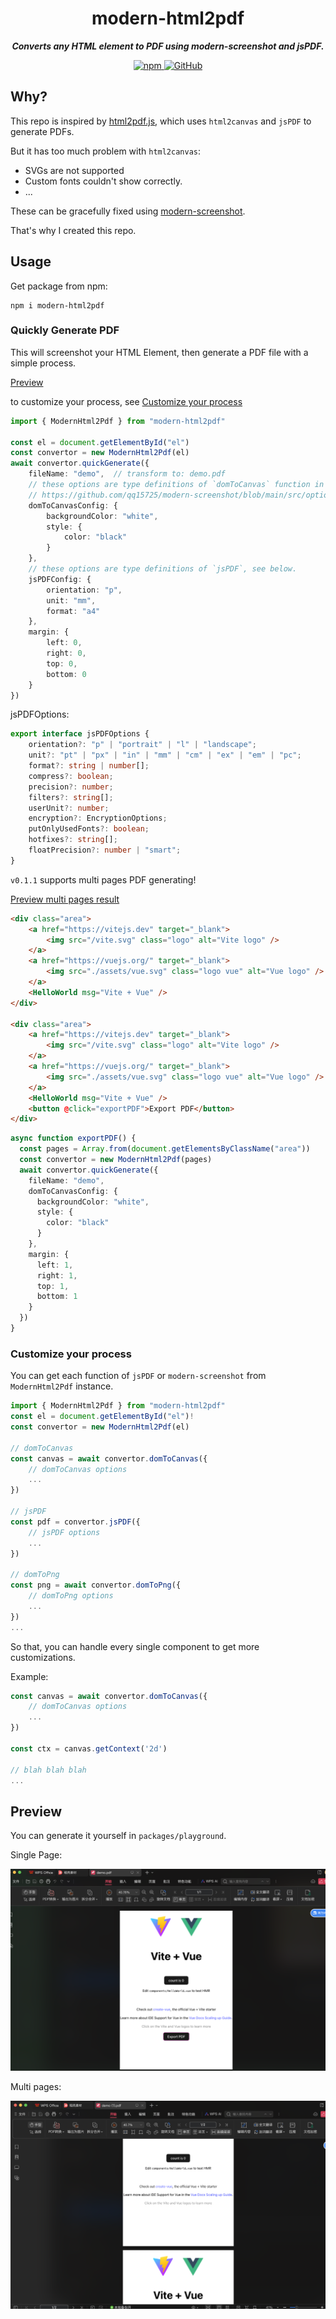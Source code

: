 <h1 align="center">modern-html2pdf</h1>

<p align="center">
    <b>
        <i>Converts any HTML element to PDF using modern-screenshot and jsPDF.</i>
    </b>
</p>

<p align="center">
    <a href="https://www.npmjs.com/package/modern-html2pdf" target="_blank">
        <img src="https://img.shields.io/npm/v/modern-html2pdf?style=flat-square" alt="npm"/>
    </a>
    <a href="https://github.com/Vincent-the-gamer/modern-html2pdf/blob/master/LICENSE" target="_blank">
        <img src="https://img.shields.io/github/license/Vincent-the-gamer/modern-html2pdf?style=flat-square" alt="GitHub"/>
    </a>
</p>


## Why?

This repo is inspired by [html2pdf.js](https://github.com/eKoopmans/html2pdf.js), which uses `html2canvas` and `jsPDF` to generate PDFs. 

But it has too much problem with `html2canvas`:

- SVGs are not supported
- Custom fonts couldn't show correctly.
- ...

These can be gracefully fixed using [modern-screenshot](https://github.com/qq15725/modern-screenshot).

That's why I created this repo.

## Usage
Get package from npm:
```shell
npm i modern-html2pdf
```

### Quickly Generate PDF
This will screenshot your HTML Element, then generate a PDF file with a simple process.

[Preview](#preview)

to customize your process, see [Customize your process](#customize-your-process)

```typescript
import { ModernHtml2Pdf } from "modern-html2pdf"

const el = document.getElementById("el")
const convertor = new ModernHtml2Pdf(el)
await convertor.quickGenerate({
    fileName: "demo",  // transform to: demo.pdf
    // these options are type definitions of `domToCanvas` function in modern-screenshot
    // https://github.com/qq15725/modern-screenshot/blob/main/src/options.ts
    domToCanvasConfig: {
        backgroundColor: "white",
        style: {
            color: "black"
        }
    },
    // these options are type definitions of `jsPDF`, see below.
    jsPDFConfig: {
        orientation: "p",
        unit: "mm",
        format: "a4"
    },
    margin: {
        left: 0,
        right: 0,
        top: 0,
        bottom: 0
    }
})
```

jsPDFOptions: 
```typescript
export interface jsPDFOptions {
    orientation?: "p" | "portrait" | "l" | "landscape";
    unit?: "pt" | "px" | "in" | "mm" | "cm" | "ex" | "em" | "pc";
    format?: string | number[];
    compress?: boolean;
    precision?: number;
    filters?: string[];
    userUnit?: number;
    encryption?: EncryptionOptions;
    putOnlyUsedFonts?: boolean;
    hotfixes?: string[];
    floatPrecision?: number | "smart";
}
```

`v0.1.1` supports multi pages PDF generating!

[Preview multi pages result](#preview)

```html
<div class="area">
    <a href="https://vitejs.dev" target="_blank">
        <img src="/vite.svg" class="logo" alt="Vite logo" />
    </a>
    <a href="https://vuejs.org/" target="_blank">
        <img src="./assets/vue.svg" class="logo vue" alt="Vue logo" />
    </a>
    <HelloWorld msg="Vite + Vue" />
</div>

<div class="area">
    <a href="https://vitejs.dev" target="_blank">
        <img src="/vite.svg" class="logo" alt="Vite logo" />
    </a>
    <a href="https://vuejs.org/" target="_blank">
        <img src="./assets/vue.svg" class="logo vue" alt="Vue logo" />
    </a>
    <HelloWorld msg="Vite + Vue" />
    <button @click="exportPDF">Export PDF</button>
</div>
```

```typescript
async function exportPDF() {
  const pages = Array.from(document.getElementsByClassName("area"))
  const convertor = new ModernHtml2Pdf(pages)
  await convertor.quickGenerate({
    fileName: "demo",
    domToCanvasConfig: {
      backgroundColor: "white",
      style: {
        color: "black"
      }
    },
    margin: {
      left: 1,
      right: 1,
      top: 1,
      bottom: 1
    }
  })
}
```

### Customize your process
You can get each function of `jsPDF` or `modern-screenshot` from `ModernHtml2Pdf` instance.

```typescript
import { ModernHtml2Pdf } from "modern-html2pdf"
const el = document.getElementById("el")!
const convertor = new ModernHtml2Pdf(el)

// domToCanvas
const canvas = await convertor.domToCanvas({
    // domToCanvas options
    ...
})

// jsPDF
const pdf = convertor.jsPDF({
    // jsPDF options
    ...
})

// domToPng
const png = await convertor.domToPng({
    // domToPng options
    ...
})
...
```

So that, you can handle every single component to get more customizations.

Example: 
```typescript
const canvas = await convertor.domToCanvas({
    // domToCanvas options
    ...
})

const ctx = canvas.getContext('2d')

// blah blah blah
...
```

## Preview

You can generate it yourself in `packages/playground`.

Single Page:

![preview](.github/preview.png)

Multi pages:

![preview2](.github/preview2.png)
